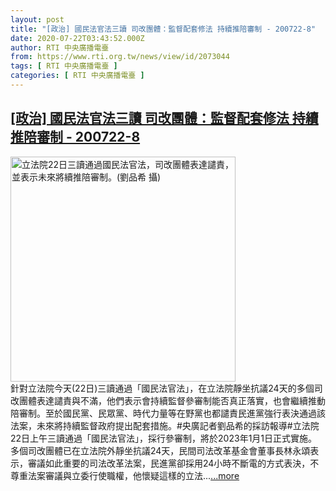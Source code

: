 ```yaml
---
layout: post
title: "[政治] 國民法官法三讀 司改團體：監督配套修法 持續推陪審制 - 200722-8"
date: 2020-07-22T03:43:52.000Z
author: RTI 中央廣播電臺
from: https://www.rti.org.tw/news/view/id/2073044
tags: [ RTI 中央廣播電臺 ]
categories: [ RTI 中央廣播電臺 ]
---
```

<!--1595389432000-->
[[政治] 國民法官法三讀 司改團體：監督配套修法 持續推陪審制 - 200722-8](https://www.rti.org.tw/news/view/id/2073044)
------

<div>
<img src="https://static.rti.org.tw/assets/thumbnails/2020/07/22/6f4e61fb26b50e3d0b2ba2f56330f2cb.jpg" width="360" alt="立法院22日三讀通過國民法官法，司改團體表達譴責，並表示未來將續推陪審制。(劉品希 攝)" title="立法院22日三讀通過國民法官法，司改團體表達譴責，並表示未來將續推陪審制。(劉品希 攝)"><br>針對立法院今天(22日)三讀通過「國民法官法」，在立法院靜坐抗議24天的多個司改團體表達譴責與不滿，他們表示會持續監督參審制能否真正落實，也會繼續推動陪審制。至於國民黨、民眾黨、時代力量等在野黨也都譴責民進黨強行表決通過該法案，未來將持續監督政府提出配套措施。#央廣記者劉品希的採訪報導#立法院22日上午三讀通過「國民法官法」，採行參審制，將於2023年1月1日正式實施。多個司改團體已在立法院外靜坐抗議24天，民間司法改革基金會董事長林永頌表示，審議如此重要的司法改革法案，民進黨卻採用24小時不斷電的方式表決，不尊重法案審議與立委行使職權，他懷疑這樣的立法...<a target="_blank" href="https://www.rti.org.tw/news/view/id/2073044">...more</a>
</div>
